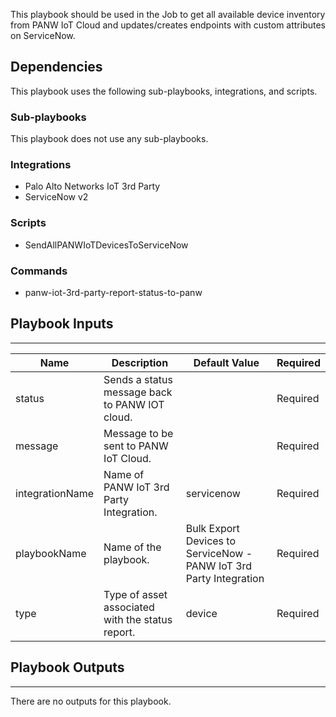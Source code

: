 This playbook should be used in the Job to get all available device inventory from PANW IoT Cloud and updates/creates endpoints with custom attributes on ServiceNow.

## Dependencies
This playbook uses the following sub-playbooks, integrations, and scripts.

### Sub-playbooks
This playbook does not use any sub-playbooks.

### Integrations
* Palo Alto Networks IoT 3rd Party
* ServiceNow v2

### Scripts
* SendAllPANWIoTDevicesToServiceNow

### Commands
* panw-iot-3rd-party-report-status-to-panw

## Playbook Inputs
---

| **Name** | **Description** | **Default Value** | **Required** |
| --- | --- | --- | --- |
| status | Sends a status message back to PANW IOT cloud. |  | Required |
| message | Message to be sent to PANW IoT Cloud. |  | Required |
| integrationName | Name of PANW IoT 3rd Party Integration. | servicenow | Required |
| playbookName | Name of the playbook. | Bulk Export Devices to ServiceNow - PANW IoT 3rd Party Integration | Required |
| type | Type of asset associated with the status report. | device | Required |


## Playbook Outputs
---
There are no outputs for this playbook.

